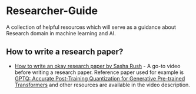 # Researcher-Guide
A collection of helpful resources which will serve as a guidance about Research domain in machine learning and AI. 

## How to write a research paper?
- [How to write an okay research paper by Sasha Rush](https://www.youtube.com/watch?v=qNlwVGxkG7Q&t=48s) - A go-to video before writing a research paper. Reference paper used for example is [GPTQ: Accurate Post-Training Quantization for Generative Pre-trained Transformers](https://arxiv.org/abs/2210.17323) and other resources are available in the video description.
